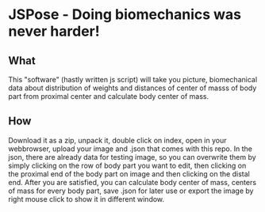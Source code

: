 # JSPose - Doing biomechanics was never harder!
## What
This "software" (hastly written js script) will take you picture, biomechanical data about distribution of weights and distances of center of masss of body part from proximal center
and calculate body center of mass. 
## How
Download it as a zip, unpack it, double click on index, open in your webbrowser, upload your image and .json that comes with this repo. In the json, there are already data for testing image,
so you can overwrite them by simply clicking on the row of body part you want to edit, then clicking on the proximal end of the body part on image and then clicking on the distal end. 
After you are satisfied, you can calculate body center of mass, centers of mass for every body part, save .json for later use or export the image by right mouse click to show it in 
different window.
